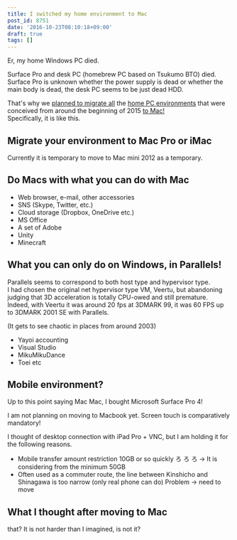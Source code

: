 ```yaml
---
title: I switched my home environment to Mac
post_id: 8751
date: '2016-10-23T08:10:18+09:00'
draft: true
tags: []
---
```


Er, my home Windows PC died.

Surface Pro and desk PC (homebrew PC based on Tsukumo BTO) died.  
Surface Pro is unknown whether the power supply is dead or whether the main body is dead, the desk PC seems to be just dead HDD.

That's why we [planned to migrate all](https://twitter.com/danmaq/status/786926861414572033) the [home PC environments](https://twitter.com/danmaq/status/786926861414572033) that were conceived from around the beginning of 2015 [to Mac!](https://twitter.com/danmaq/status/786926861414572033)  
Specifically, it is like this.

## Migrate your environment to Mac Pro or iMac

Currently it is temporary to move to Mac mini 2012 as a temporary.

## Do Macs with what you can do with Mac

*   Web browser, e-mail, other accessories
*   SNS (Skype, Twitter, etc.)
*   Cloud storage (Dropbox, OneDrive etc.)
*   MS Office
*   A set of Adobe
*   Unity
*   Minecraft

## What you can only do on Windows, in Parallels!

Parallels seems to correspond to both host type and hypervisor type.  
I had chosen the original net hypervisor type VM, Veertu, but abandoning judging that 3D acceleration is totally CPU-owed and still premature. Indeed, with Veertu it was around 20 fps at 3DMARK 99, it was 60 FPS up to 3DMARK 2001 SE with Parallels.

(It gets to see chaotic in places from around 2003)

*   Yayoi accounting
*   Visual Studio
*   MikuMikuDance
*   Toei etc

## Mobile environment?

Up to this point saying Mac Mac, I bought Microsoft Surface Pro 4!

I am not planning on moving to Macbook yet. Screen touch is comparatively mandatory!

I thought of desktop connection with iPad Pro + VNC, but I am holding it for the following reasons.

*   Mobile transfer amount restriction 10GB or so quickly ろ ろ ろ → It is considering from the minimum 50GB
*   Often used as a commuter route, the line between Kinshicho and Shinagawa is too narrow (only real phone can do) Problem → need to move

## What I thought after moving to Mac

that? It is not harder than I imagined, is not it?
